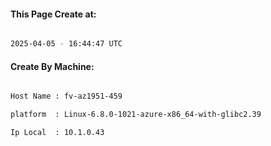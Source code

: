 
   
#### This Page Create at:

```bash

2025-04-05 - 16:44:47 UTC

```

#### Create By Machine:

```bash

Host Name : fv-az1951-459

platform  : Linux-6.8.0-1021-azure-x86_64-with-glibc2.39

Ip Local  : 10.1.0.43

```

